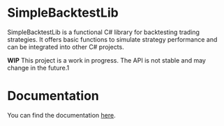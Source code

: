 # SimpleBacktestLib
SimpleBacktestLib is a functional C# library for backtesting trading strategies. It offers basic functions to simulate strategy performance and can be integrated into other C# projects.

**WIP** This project is a work in progress. The API is not stable and may change in the future.1

# Documentation
You can find the documentation [here](https://notcoffee418.github.io/SimpleBacktestLib/).